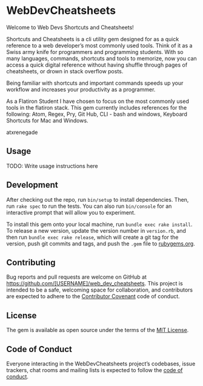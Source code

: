 # WebDevCheatsheets

Welcome to Web Devs Shortcuts and Cheatsheets!

Shortcuts and Cheatsheets is a cli utility gem designed for as a quick reference to a web developer’s most commonly used tools. Think of it as a Swiss army knife for programmers and programming students. With so many languages, commands, shortcuts and tools to memorize, now you can access a quick digital reference without having shuffle through pages of cheatsheets, or drown in stack overflow posts.

Being familiar with shortcuts and important commands speeds up your workflow and increases your productivity as a programmer.

As a Flatiron Student I have chosen to focus on the most commonly used tools in the flatiron stack.
This gem currently includes references for the following:  Atom, Regex, Pry, Git Hub, CLI - bash and windows, Keyboard Shortcuts for Mac and Windows.

atxrenegade

## Usage

TODO: Write usage instructions here

## Development

After checking out the repo, run `bin/setup` to install dependencies. Then, run `rake spec` to run the tests. You can also run `bin/console` for an interactive prompt that will allow you to experiment.

To install this gem onto your local machine, run `bundle exec rake install`. To release a new version, update the version number in `version.rb`, and then run `bundle exec rake release`, which will create a git tag for the version, push git commits and tags, and push the `.gem` file to [rubygems.org](https://rubygems.org).

## Contributing

Bug reports and pull requests are welcome on GitHub at https://github.com/[USERNAME]/web_dev_cheatsheets. This project is intended to be a safe, welcoming space for collaboration, and contributors are expected to adhere to the [Contributor Covenant](http://contributor-covenant.org) code of conduct.

## License

The gem is available as open source under the terms of the [MIT License](https://opensource.org/licenses/MIT).

## Code of Conduct

Everyone interacting in the WebDevCheatsheets project’s codebases, issue trackers, chat rooms and mailing lists is expected to follow the [code of conduct](https://github.com/[USERNAME]/web_dev_cheatsheets/blob/master/CODE_OF_CONDUCT.md).
